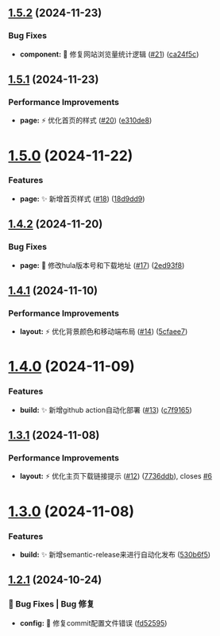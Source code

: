 ## [1.5.2](https://github.com/HuLaSpark/HuLa-Nuxt/compare/v1.5.1...v1.5.2) (2024-11-23)


### Bug Fixes

* **component:** :bug: 修复网站浏览量统计逻辑 ([#21](https://github.com/HuLaSpark/HuLa-Nuxt/issues/21)) ([ca24f5c](https://github.com/HuLaSpark/HuLa-Nuxt/commit/ca24f5c5cf2eb5febb6f5dea927daaae06e72924))

## [1.5.1](https://github.com/HuLaSpark/HuLa-Nuxt/compare/v1.5.0...v1.5.1) (2024-11-23)


### Performance Improvements

* **page:** :zap: 优化首页的样式 ([#20](https://github.com/HuLaSpark/HuLa-Nuxt/issues/20)) ([e310de8](https://github.com/HuLaSpark/HuLa-Nuxt/commit/e310de887465f8923689bc746b78cf85564357a3))

# [1.5.0](https://github.com/HuLaSpark/HuLa-Nuxt/compare/v1.4.2...v1.5.0) (2024-11-22)


### Features

* **page:** :sparkles: 新增首页样式 ([#18](https://github.com/HuLaSpark/HuLa-Nuxt/issues/18)) ([18d9dd9](https://github.com/HuLaSpark/HuLa-Nuxt/commit/18d9dd9db26fffd4344f88d9900f0162b2a29c60))

## [1.4.2](https://github.com/HuLaSpark/HuLa-Nuxt/compare/v1.4.1...v1.4.2) (2024-11-20)


### Bug Fixes

* **page:** :bug: 修改hula版本号和下载地址 ([#17](https://github.com/HuLaSpark/HuLa-Nuxt/issues/17)) ([2ed93f8](https://github.com/HuLaSpark/HuLa-Nuxt/commit/2ed93f80d7a1061e00ce3f4debe022d0fec3884d))

## [1.4.1](https://github.com/HuLaSpark/HuLa-Nuxt/compare/v1.4.0...v1.4.1) (2024-11-10)


### Performance Improvements

* **layout:** :zap: 优化背景颜色和移动端布局 ([#14](https://github.com/HuLaSpark/HuLa-Nuxt/issues/14)) ([5cfaee7](https://github.com/HuLaSpark/HuLa-Nuxt/commit/5cfaee799b3082cbd18862dc9136f084a1dacfb9))

# [1.4.0](https://github.com/HuLaSpark/HuLa-Nuxt/compare/v1.3.1...v1.4.0) (2024-11-09)


### Features

* **build:** :sparkles: 新增github action自动化部署 ([#13](https://github.com/HuLaSpark/HuLa-Nuxt/issues/13)) ([c7f9165](https://github.com/HuLaSpark/HuLa-Nuxt/commit/c7f916541f2d3c2c607ec6fca8dc52702c28be80))

## [1.3.1](https://github.com/HuLaSpark/HuLa-Nuxt/compare/v1.3.0...v1.3.1) (2024-11-08)

### Performance Improvements

- **layout:** :zap: 优化主页下载链接提示 ([#12](https://github.com/HuLaSpark/HuLa-Nuxt/issues/12)) ([7736ddb](https://github.com/HuLaSpark/HuLa-Nuxt/commit/7736ddbe0ed95082a1301f6c9dc3ba1842033333)), closes [#6](https://github.com/HuLaSpark/HuLa-Nuxt/issues/6)

# [1.3.0](https://github.com/HuLaSpark/HuLa-Nuxt/compare/v1.2.1...v1.3.0) (2024-11-08)

### Features

- **build:** :sparkles: 新增semantic-release来进行自动化发布 ([530b6f5](https://github.com/HuLaSpark/HuLa-Nuxt/commit/530b6f5e43ec788a58227f4d9aacb809837f8653))

## [1.2.1](https://gitee.com/HuLaSpark/HuLa-Nuxt/compare/v1.2.0...v1.2.1) (2024-10-24)

### 🐛 Bug Fixes | Bug 修复

- **config:** :bug: 修复commit配置文件错误 ([fd52595](https://gitee.com/HuLaSpark/HuLa-Nuxt/commit/fd52595dd6cbc9b9a9b4a50dcac84f7be45fe72e))
